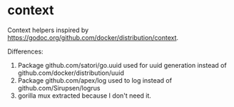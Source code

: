 # context

Context helpers inspired by https://godoc.org/github.com/docker/distribution/context.

Differences:
 1. Package github.com/satori/go.uuid used for uuid generation instead of github.com/docker/distribution/uuid
 2. Package github.com/apex/log used to log instead of github.com/Sirupsen/logrus
 3. gorilla mux extracted because I don't need it.